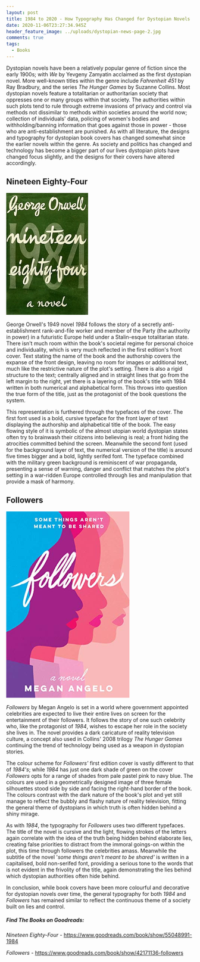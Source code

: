 ```yaml
---
layout: post
title: 1984 to 2020 - How Typography Has Changed for Dystopian Novels
date: 2020-11-06T23:27:34.945Z
header_feature_image: ../uploads/dystopian-news-page-2.jpg
comments: true
tags:
  - Books
---
```

Dystopian novels have been a relatively popular genre of fiction since the early 1900s; with *We* by Yevgeny Zamyatin acclaimed as the first dystopian novel. More well-known titles within the genre include *Fahrenheit 451* by Ray Bradbury, and the series *The Hunger Games* by Suzanne Collins. Most dystopian novels feature a totalitarian or authoritarian society that oppresses one or many groups within that society. The authorities within such plots tend to rule through extreme invasions of privacy and control via methods not dissimilar to methods within societies around the world now; collection of individuals' data, policing of women's bodies and withholding/banning information that goes against those in power - those who are anti-establishment are punished. As with all literature, the designs and typography for dystopian book covers has changed somewhat since the earlier novels within the genre. As society and politics has changed and technology has become a bigger part of our lives dystopian plots have changed focus slightly, and the designs for their covers have altered accordingly.

## Nineteen Eighty-Four

![first edition of 1984](../uploads/220px-1984first.webp)

George Orwell's 1949 novel *1984* follows the story of a secretly anti-establishment rank-and-file worker and member of the Party (the authority in power) in a futuristic Europe held under a Stalin-esque totalitarian state. There isn't much room within the book's societal regime for personal choice and individuality, which is very much reflected in the first edition's front cover. Text stating the name of the book and the authorship covers the expanse of the front design, leaving no room for images or additional text, much like the restrictive nature of the plot's setting. There is also a rigid structure to the text; centrally aligned and in straight lines that go from the left margin to the right, yet there is a layering of the book's title with 1984 written in both numerical and alphabetical form. This throws into question the true form of the title, just as the protagonist of the book questions the system.

This representation is furthered through the typefaces of the cover. The first font used is a bold, cursive typeface for the front layer of text displaying the authorship and alphabetical title of the book. The easy flowing style of it is symbolic of the almost utopian world dystopian states often try to brainwash their citizens into believing is real; a front hiding the atrocities committed behind the screen. Meanwhile the second font (used for the background layer of text, the numerical version of the title) is around five times bigger and a bold, lightly serifed font. The typeface combined with the military green background is reminiscent of war propaganda, presenting a sense of warning, danger and conflict that matches the plot's setting in a war-ridden Europe controlled through lies and manipulation that provide a mask of harmony.

## Followers

![first edition of Followers](../uploads/42171136.jpg)



*Followers* by Megan Angelo is set in a world where government appointed celebrities are expected to live their entire lives on screen for the entertainment of their followers. It follows the story of one such celebrity who, like the protagonist of *1984*, wishes to escape her role in the society she lives in. The novel provides a dark caricature of reality television culture, a concept also used in Collins' 2008 trilogy *The Hunger Games* continuing the trend of technology being used as a weapon in dystopian stories.

The colour scheme for *Followers'* first edition cover is vastly different to that of *1984's*; while *1984* has just one dark shade of green on the cover *Followers* opts for a range of shades from pale pastel pink to navy blue. The colours are used in a geometrically designed image of three female silhouettes stood side by side and facing the right-hand border of the book. The colours contrast with the dark nature of the book's plot and yet still manage to reflect the bubbly and flashy nature of reality television, fitting the general theme of dystopians in which truth is often hidden behind a shiny mirage. 

As with *1984*, the typography for *Followers* uses two different typefaces. The title of the novel is cursive and the light, flowing strokes of the letters again correlate with the idea of the truth being hidden behind elaborate lies, creating false priorities to distract from the immoral goings-on within the plot, this time through followers the celebrities amass. Meanwhile the subtitle of the novel '*some things aren't meant to be shared'* is written in a capitalised, bold non-serifed font, providing a serious tone to the words that is not evident in the frivolity of the title, again demonstrating the lies behind which dystopian authorities often hide behind.

In conclusion, while book covers have been more colourful and decorative for dystopian novels over time, the general typography for both *1984* and *Followers* has remained similar to reflect the continuous theme of a society built on lies and control.

##### Find The Books on Goodreads:

*Nineteen Eighty-Four -* <https://www.goodreads.com/book/show/55048991-1984> 

*Followers -* <https://www.goodreads.com/book/show/42171136-followers>